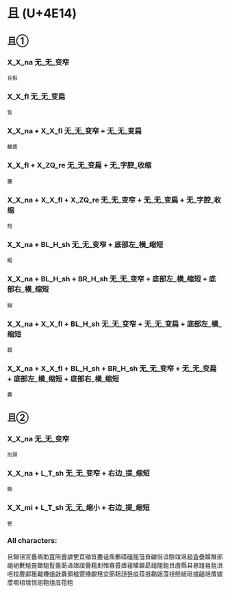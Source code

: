 # 且 (U+4E14) 

## 且①

### X_X_na 无_无_变窄 
`且抯`

### X_X_fl 无_无_变扁
`䯶`

### X_X_na + X_X_fl 无_无_变窄 + 无_无_变扁
`䶥㢒`

### X_X_fl + X_ZQ_re 无_无_变扁 + 无_字腔_收缩
`斖`

### X_X_na + X_X_fl + X_ZQ_re 无_无_变窄 + 无_无_变扁 + 无_字腔_收缩
`椬`

### X_X_na + BL_H_sh 无_无_变窄 + 底部左_横_缩短
`齟`

### X_X_na + BL_H_sh + BR_H_sh 无_无_变窄 + 底部左_横_缩短 + 底部右_横_缩短
`鎺`

### X_X_na + X_X_fl + BL_H_sh 无_无_变窄 + 无_无_变扁 + 底部左_横_缩短
`䔘`

### X_X_na + X_X_fl + BL_H_sh + BR_H_sh 无_无_变窄 + 无_无_变扁 + 底部左_横_缩短 + 底部右_横_缩短
`纛`

## 且②

### X_X_na 无_无_变窄
`刞䪶`

### X_X_na + L_T_sh 无_无_变窄 + 右边_提_缩短
`耡`

### X_X_mi + L_T_sh 无_无_缩小 + 右边_提_缩短
`㐥`

### All characters:
且鎺徂冝叠鴡助罝阻舋謯㐥苴锄笡斖诅䖕䴑䃊砠飷䈌㚗䶥伹谊䣾竩㸖趄査疊䠡雎䢸龃岨㲲䱉畳鋤駔䯶亹莇䢐爼誼曡蒩刞殂寡疂㢒䔃䁦皻勗䔘䣯鉏且虘縣县悬跙袓䏣沮咀椬麆䣜豠齇㜼蛆㪥纛䪶樝萓㩹覰租宜筯耝詛狙疽葅抯耡姐菹祖懸組珇摣齟俎㾴㜘蔖唨柤坥怚驵靻组㡹䓚粗
